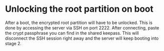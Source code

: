 # Unlocking the root partition on boot

After a boot, the encrypted root partition will have to be unlocked. This is done by accessing the server via SSH on port 2222. After connecting, paste the crypt passphrase you can find in the shared keepass. This will disconnect the SSH session right away and the server will keep booting into stage 2.
